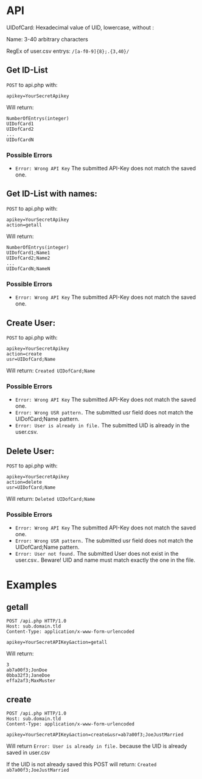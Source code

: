 # API

UIDofCard: Hexadecimal value of UID, lowercase, without :

Name: 3-40 arbitrary characters

RegEx of user.csv entrys: ```/[a-f0-9]{8};.{3,40}/```
## Get ID-List
```POST``` to api.php with:

```
apikey=YourSecretApikey
```
Will return:
```
NumberOfEntrys(integer)
UIDofCard1
UIDofCard2
...
UIDofCardN
```
### Possible Errors
- ```Error: Wrong API Key``` The submitted API-Key does not match the saved one.

## Get ID-List with names:
```POST``` to api.php with:

```
apikey=YourSecretApikey
action=getall
```
Will return:

```
NumberOfEntrys(integer)
UIDofCard1;Name1
UIDofCard2;Name2
...
UIDofCardN;NameN

```
### Possible Errors
- ```Error: Wrong API Key``` The submitted API-Key does not match the saved one.


## Create User:
```POST``` to api.php with:

```
apikey=YourSecretApikey
action=create
usr=UIDofCard;Name
```
Will return: ```Created UIDofCard;Name```

### Possible Errors
- ```Error: Wrong API Key``` The submitted API-Key does not match the saved one.
- ```Error: Wrong USR pattern.``` The submitted usr field does not match the UIDofCard;Name pattern.
- ```Error: User is already in file.``` The submitted UID is already in the user.csv.

## Delete User:
```POST``` to api.php with:
```
apikey=YourSecretApikey
action=delete
usr=UIDofCard;Name
```
Will return: ```Deleted UIDofCard;Name```

### Possible Errors
- ```Error: Wrong API Key``` The submitted API-Key does not match the saved one.
- ```Error: Wrong USR pattern.``` The submitted usr field does not match the UIDofCard;Name pattern.
- ```Error: User not found.``` The submitted User does not exist in the user.csv.. Beware! UID and name must match exactly the one in the file.


# Examples
## getall
```
POST /api.php HTTP/1.0
Host: sub.domain.tld
Content-Type: application/x-www-form-urlencoded

apikey=YourSecretAPIKey&action=getall
```

Will return:
```
3
ab7a00f3;JonDoe
0bba32f3;JaneDoe
effa2af3;MaxMuster
```

## create

```
POST /api.php HTTP/1.0
Host: sub.domain.tld
Content-Type: application/x-www-form-urlencoded

apikey=YourSecretAPIKey&action=create&usr=ab7a00f3;JoeJustMarried
```
Will return ``` Error: User is already in file. ``` because the UID is already saved in user.csv

If the UID is not already saved this POST will return: ```Created ab7a00f3;JoeJustMarried```

